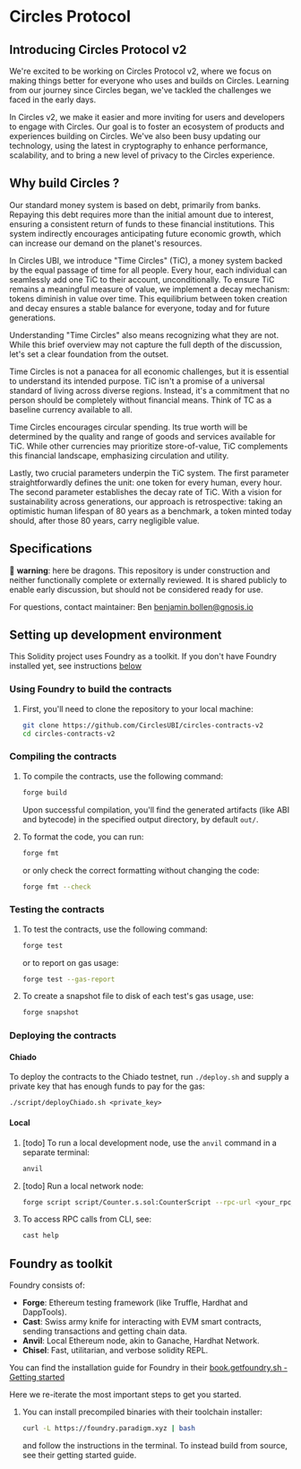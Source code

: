 # Circles Protocol

## Introducing Circles Protocol v2

We're excited to be working on Circles Protocol v2, where we focus on making things better for everyone who uses and builds on Circles. Learning from our journey since Circles began, we've tackled the challenges we faced in the early days.

In Circles v2, we make it easier and more inviting for users and developers to engage with Circles. Our goal is to foster an ecosystem of products and experiences building on Circles. We've also been busy updating our technology, using the latest in cryptography to enhance performance, scalability, and to bring a new level of privacy to the Circles experience.

## Why build Circles ?

Our standard money system is based on debt, primarily from banks. Repaying this debt requires more than the initial amount due to interest, ensuring a consistent return of funds to these financial institutions. This system indirectly encourages anticipating future economic growth, which can increase our demand on the planet's resources.

In Circles UBI, we introduce "Time Circles" (TiC), a money system backed by the equal passage of time for all people. Every hour, each individual can seamlessly add one TiC to their account, unconditionally. To ensure TiC remains a meaningful measure of value, we implement a decay mechanism: tokens diminish in value over time. This equilibrium between token creation and decay ensures a stable balance for everyone, today and for future generations.

Understanding "Time Circles" also means recognizing what they are not. While this brief overview may not capture the full depth of the discussion, let's set a clear foundation from the outset.

Time Circles is not a panacea for all economic challenges, but it is essential to understand its intended purpose. TiC isn't a promise of a universal standard of living across diverse regions. Instead, it's a commitment that no person should be completely without financial means. Think of TC as a baseline currency available to all.

Time Circles encourages circular spending. Its true worth will be determined by the quality and range of goods and services available for TiC. While other currencies may prioritize store-of-value, TiC complements this financial landscape, emphasizing circulation and utility.

Lastly, two crucial parameters underpin the TiC system. The first parameter straightforwardly defines the unit: one token for every human, every hour. The second parameter establishes the decay rate of TiC. With a vision for sustainability across generations, our approach is retrospective: taking an optimistic human lifespan of 80 years as a benchmark, a token minted today should, after those 80 years, carry negligible value.

## Specifications

🐉 **warning**: here be dragons. This repository is under construction and neither functionally complete or externally reviewed. It is shared publicly to enable early discussion, but should not be considered ready for use.

For questions, contact maintainer: Ben <benjamin.bollen@gnosis.io>

## Setting up development environment

This Solidity project uses Foundry as a toolkit. If you don't have Foundry installed yet, see instructions [below](#foundry-as-toolkit)

### Using Foundry to build the contracts
1. First, you'll need to clone the repository to your local machine:
    ```bash
    git clone https://github.com/CirclesUBI/circles-contracts-v2
    cd circles-contracts-v2
    ```

### Compiling the contracts
1. To compile the contracts, use the following command:
    ```bash
    forge build
    ```
    Upon successful compilation, you'll find the generated artifacts (like ABI and bytecode) in the specified output directory, by default  `out/`.

2. To format the code, you can run:
    ```bash
    forge fmt
    ```
    or only check the correct formatting without changing the code:
    ```bash
    forge fmt --check
    ```

### Testing the contracts
1. To test the contracts, use the following command:
    ```bash
    forge test
    ```
    or to report on gas usage:
    ```bash
    forge test --gas-report
    ```
2. To create a snapshot file to disk of each test's gas usage, use:
    ```bash
    forge snapshot
    ```

### Deploying the contracts
#### Chiado
To deploy the contracts to the Chiado testnet, run `./deploy.sh` and supply a private key that has enough funds to pay for the gas:
```shell
./script/deployChiado.sh <private_key>
```
#### Local
1. [todo] To run a local development node, use the `anvil` command in a separate terminal:
    ```bash
    anvil
    ```

2. [todo] Run a local network node:
    ```bash
    forge script script/Counter.s.sol:CounterScript --rpc-url <your_rpc_url> --private-key <your_private_key>
    ```
3. To access RPC calls from CLI, see:
    ```bash
    cast help
    ```

## Foundry as toolkit

Foundry consists of:

-   **Forge**: Ethereum testing framework (like Truffle, Hardhat and DappTools).
-   **Cast**: Swiss army knife for interacting with EVM smart contracts, sending transactions and getting chain data.
-   **Anvil**: Local Ethereum node, akin to Ganache, Hardhat Network.
-   **Chisel**: Fast, utilitarian, and verbose solidity REPL.

You can find the installation guide for Foundry in their [book.getfoundry.sh - Getting started](https://book.getfoundry.sh/getting-started/installation)

Here we re-iterate the most important steps to get you started.

1. You can install precompiled binaries with their toolchain installer:
    ```bash
    curl -L https://foundry.paradigm.xyz | bash
    ```
    and follow the instructions in the terminal.
    To instead build from source, see their getting started guide.
